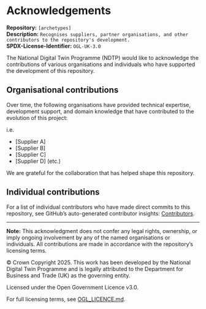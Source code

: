 # Acknowledgements

**Repository:** `[archetypes]`  
**Description:** `Recognises suppliers, partner organisations, and other contributors to the repository's development.`  
**SPDX-License-Identifier:** `OGL-UK-3.0`  

The National Digital Twin Programme (NDTP) would like to acknowledge the contributions of various organisations and individuals who have supported the development of this repository.

## Organisational contributions

Over time, the following organisations have provided technical expertise, development support, and domain knowledge that have contributed to the evolution of this project:

i.e. 
- [Supplier A]
- [Supplier B]
- [Supplier C]
- [Supplier D]
(etc.)

<!--

GUIDANCE: IN PLACE OF THE ABOVE LIST, PROVIDE THE ACTUAL SUPPLIER/ORGANISATION DETAILS THAT ARE RELEVANT TO THE REPOSITORY
 
 -->

We are grateful for the collaboration that has helped shape this repository.

## Individual contributions

For a list of individual contributors who have made direct commits to this repository, see GitHub’s auto-generated contributor insights: [Contributors](../../graphs/contributors).

---

**Note:** This acknowledgment does not confer any legal rights, ownership, or imply ongoing involvement by any of the named organisations or individuals. All contributions are made in accordance with the repository’s licensing terms.

© Crown Copyright 2025. This work has been developed by the National Digital Twin Programme and is legally attributed to the Department for Business and Trade (UK) as the governing entity.

Licensed under the Open Government Licence v3.0.

For full licensing terms, see [OGL_LICENCE.md](OGL_LICENCE.md).


